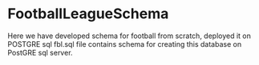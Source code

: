 # FootballLeagueSchema
Here we have developed schema for football from scratch, deployed it on POSTGRE sql
fbl.sql file contains schema for creating this database on PostGRE sql server.
